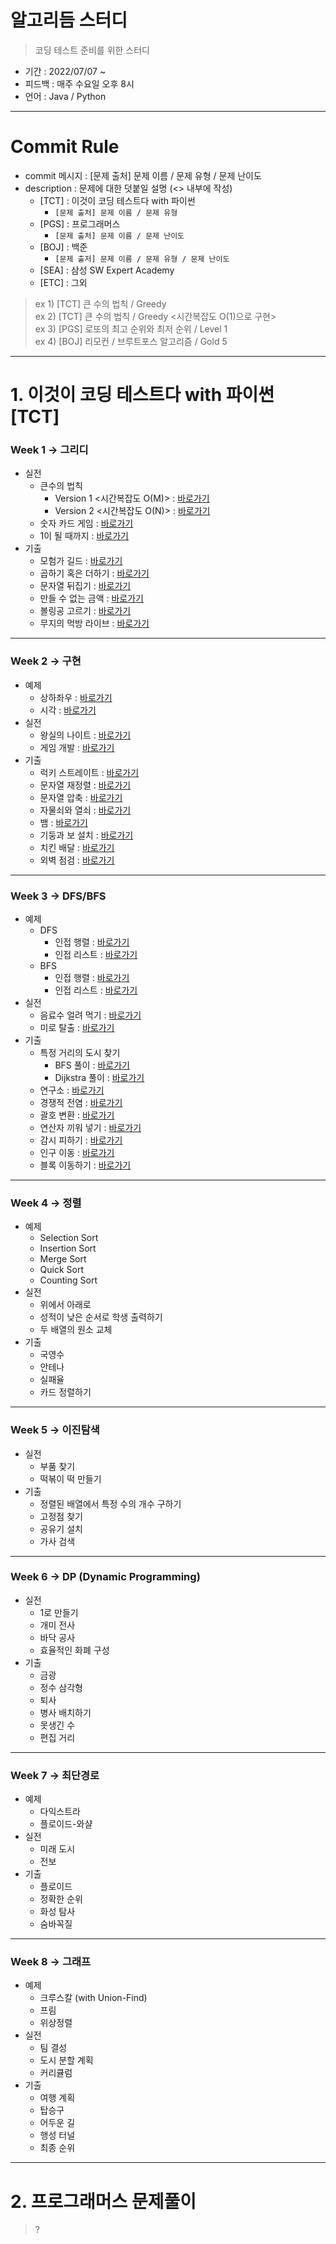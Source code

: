 # 알고리듬 스터디
> 코딩 테스트 준비를 위한 스터디
* 기간 : 2022/07/07 ~
* 피드백 : 매주 수요일 오후 8시
* 언어 : Java / Python
<hr>

# Commit Rule
- commit 메시지 : [문제 출처] 문제 이름 / 문제 유형 / 문제 난이도<br>
- description : 문제에 대한 덧붙일 설명 (<> 내부에 작성)
    - [TCT] : 이것이 코딩 테스트다 with 파이썬
        - <code>[문제 출처] 문제 이름 / 문제 유형</code>
    - [PGS] : 프로그래머스
        - <code>[문제 출처] 문제 이름 / 문제 난이도</code>
    - [BOJ] : 백준
        - <code>[문제 출저] 문제 이름 / 문제 유형 / 문제 난이도</code>
    - [SEA] : 삼성 SW Expert Academy
    - [ETC] : 그외
> ex 1) [TCT] 큰 수의 법칙 / Greedy<br>
> ex 2) [TCT] 큰 수의 법칙 / Greedy <시간복잡도 O(1)으로 구현><br>
> ex 3) [PGS] 로또의 최고 순위와 최저 순위 / Level 1<br>
> ex 4) [BOJ] 리모컨 / 브루트포스 알고리즘 / Gold 5

<hr>

# 1. 이것이 코딩 테스트다 with 파이썬 [TCT]
### Week 1 -> 그리디
- 실전
    - 큰수의 법칙
        - Version 1 <시간복잡도 O(M)> : [바로가기](https://github.com/sjiwon/AlgorithmStudy/blob/master/thisiscodingtest/Week1_Greedy/RuleOfLargeNumberV1.java)
        - Version 2 <시간복잡도 O(N)> : [바로가기](https://github.com/sjiwon/AlgorithmStudy/blob/master/thisiscodingtest/Week1_Greedy/RuleOfLargeNumberV2.java)
    - 숫자 카드 게임 : [바로가기](https://github.com/sjiwon/AlgorithmStudy/blob/master/thisiscodingtest/Week1_Greedy/NumberCardGame.java)
    - 1이 될 때까지 : [바로가기](https://github.com/sjiwon/AlgorithmStudy/blob/master/thisiscodingtest/Week1_Greedy/UntilBecomesOne.java)
- 기출
    - 모험가 길드 : [바로가기](https://github.com/sjiwon/AlgorithmStudy/blob/master/thisiscodingtest/Week1_Greedy/Adventurer.java)
    - 곱하기 혹은 더하기 : [바로가기](https://github.com/sjiwon/AlgorithmStudy/blob/master/thisiscodingtest/Week1_Greedy/MultiplyOrAdd.java)
    - 문자열 뒤집기 : [바로가기](https://github.com/sjiwon/AlgorithmStudy/blob/master/thisiscodingtest/Week1_Greedy/FlipString.java)
    - 만들 수 없는 금액 : [바로가기](https://github.com/sjiwon/AlgorithmStudy/blob/master/thisiscodingtest/Week1_Greedy/MoneyThatCannotBeMade.java)
    - 볼링공 고르기 : [바로가기](https://github.com/sjiwon/AlgorithmStudy/blob/master/thisiscodingtest/Week1_Greedy/BowlingBall.java)
    - 무지의 먹방 라이브 : [바로가기](https://github.com/sjiwon/AlgorithmStudy/blob/master/thisiscodingtest/Week1_Greedy/MuziLiveV2.java)

<hr>

### Week 2 -> 구현
- 예제
    - 상하좌우 : [바로가기](https://github.com/sjiwon/AlgorithmStudy/blob/master/thisiscodingtest/Week2_Simulation/UDLR.java)
    - 시각 : [바로가기](https://github.com/sjiwon/AlgorithmStudy/blob/master/thisiscodingtest/Week2_Simulation/Time.java)
- 실전
    - 왕실의 나이트 : [바로가기](https://github.com/sjiwon/AlgorithmStudy/blob/master/thisiscodingtest/Week2_Simulation/RoyalWarrior.java)
    - 게임 개발 : [바로가기](https://github.com/sjiwon/AlgorithmStudy/blob/master/thisiscodingtest/Week2_Simulation/DevelopGame.java)
- 기출
    - 럭키 스트레이트 : [바로가기](https://github.com/sjiwon/AlgorithmStudy/blob/master/thisiscodingtest/Week2_Simulation/LuckyStraight.java)
    - 문자열 재정렬 : [바로가기](https://github.com/sjiwon/AlgorithmStudy/blob/master/thisiscodingtest/Week2_Simulation/StringRearrangement.java)
    - 문자열 압축 : [바로가기](https://github.com/sjiwon/AlgorithmStudy/blob/master/thisiscodingtest/Week2_Simulation/StringPress.java)
    - 자물쇠와 열쇠 : [바로가기](https://github.com/sjiwon/AlgorithmStudy/blob/master/thisiscodingtest/Week2_Simulation/LockAndKey.java)
    - 뱀 : [바로가기](https://github.com/sjiwon/AlgorithmStudy/blob/master/thisiscodingtest/Week2_Simulation/Snake.java)
    - 기둥과 보 설치 : [바로가기](https://github.com/sjiwon/AlgorithmStudy/blob/master/thisiscodingtest/Week2_Simulation/Installation.java)
    - 치킨 배달 : [바로가기](https://github.com/sjiwon/AlgorithmStudy/blob/master/thisiscodingtest/Week2_Simulation/DeliveryChicken.java)
    - 외벽 점검 : [바로가기](https://github.com/sjiwon/AlgorithmStudy/blob/master/thisiscodingtest/Week2_Simulation/Inspection.java)
<hr>

### Week 3 -> DFS/BFS
- 예제
    - DFS
        - 인접 행렬 : [바로가기](https://github.com/sjiwon/AlgorithmStudy/blob/master/thisiscodingtest/Week3_DFS_BFS/DFS_Matrix.java)
        - 인접 리스트 : [바로가기](https://github.com/sjiwon/AlgorithmStudy/blob/master/thisiscodingtest/Week3_DFS_BFS/DFS_List.java)
    - BFS
        - 인접 행렬 : [바로가기](https://github.com/sjiwon/AlgorithmStudy/blob/master/thisiscodingtest/Week3_DFS_BFS/BFS_Matrix.java)
        - 인접 리스트 : [바로가기](https://github.com/sjiwon/AlgorithmStudy/blob/master/thisiscodingtest/Week3_DFS_BFS/BFS_List.java)
- 실전
    - 음료수 얼려 먹기 : [바로가기](https://github.com/sjiwon/AlgorithmStudy/blob/master/thisiscodingtest/Week3_DFS_BFS/FreezeDrinks.java)
    - 미로 탈출 : [바로가기](https://github.com/sjiwon/AlgorithmStudy/blob/master/thisiscodingtest/Week3_DFS_BFS/MazeEscape.java)
- 기출
    - 특정 거리의 도시 찾기
      - BFS 풀이 : [바로가기](https://github.com/sjiwon/AlgorithmStudy/blob/master/thisiscodingtest/Week3_DFS_BFS/FindCityOnSpecificStreetV1.java)
      - Dijkstra 풀이 : [바로가기](https://github.com/sjiwon/AlgorithmStudy/blob/master/thisiscodingtest/Week3_DFS_BFS/FindCityOnSpecificStreetV2.java)
    - 연구소 : [바로가기](https://github.com/sjiwon/AlgorithmStudy/blob/master/thisiscodingtest/Week3_DFS_BFS/Laboratory.java)
    - 경쟁적 전염 : [바로가기](https://github.com/sjiwon/AlgorithmStudy/blob/master/thisiscodingtest/Week3_DFS_BFS/CompetitiveContagion.java)
    - 괄호 변환 : [바로가기](https://github.com/sjiwon/AlgorithmStudy/blob/master/thisiscodingtest/Week3_DFS_BFS/ParenthesisConversion.java)
    - 연산자 끼워 넣기 : [바로가기](https://github.com/sjiwon/AlgorithmStudy/blob/master/thisiscodingtest/Week3_DFS_BFS/InterleaveOperator.java)
    - 감시 피하기 : [바로가기](https://github.com/sjiwon/AlgorithmStudy/blob/master/thisiscodingtest/Week3_DFS_BFS/AvoidSurveillance.java)
    - 인구 이동 : [바로가기](https://github.com/sjiwon/AlgorithmStudy/blob/master/thisiscodingtest/Week3_DFS_BFS/PopulationMovement.java)
    - 블록 이동하기 : [바로가기](https://github.com/sjiwon/AlgorithmStudy/blob/master/thisiscodingtest/Week3_DFS_BFS/MoveBlocks.java)
<hr>

### Week 4 -> 정렬
- 예제
    - Selection Sort
    - Insertion Sort
    - Merge Sort
    - Quick Sort
    - Counting Sort
- 실전
    - 위에서 아래로
    - 성적이 낮은 순서로 학생 출력하기
    - 두 배열의 원소 교체
- 기출
    - 국영수
    - 안테나
    - 실패율
    - 카드 정렬하기
<hr>

### Week 5 -> 이진탐색
- 실전
    - 부품 찾기
    - 떡볶이 떡 만들기
- 기출
    - 정렬된 배열에서 특정 수의 개수 구하기
    - 고정점 찾기
    - 공유기 설치
    - 가사 검색
<hr>

### Week 6 -> DP (Dynamic Programming)
- 실전
    - 1로 만들기
    - 개미 전사
    - 바닥 공사
    - 효율적인 화폐 구성
- 기출
    - 금광
    - 정수 삼각형
    - 퇴사
    - 병사 배치하기
    - 못생긴 수
    - 편집 거리
<hr>

### Week 7 -> 최단경로
- 예제
    - 다익스트라
    - 플로이드-와샬
- 실전
    - 미래 도시
    - 전보
- 기출
    - 플로이드
    - 정확한 순위
    - 화성 탐사
    - 숨바꼭질
<hr>

### Week 8 -> 그래프
- 예제
    - 크루스칼 (with Union-Find)
    - 프림
    - 위상정렬
- 실전
    - 팀 결성
    - 도시 분할 계획
    - 커리큘럼
- 기출
    - 여행 계획
    - 탑승구
    - 어두운 길
    - 행성 터널
    - 최종 순위
<hr>

# 2. 프로그래머스 문제풀이
> ?
